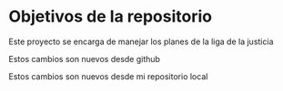 # Objetivos de la repositorio

Este proyecto se encarga de manejar los planes de la liga de la justicia

Estos cambios son nuevos desde github
  
Estos cambios son nuevos desde mi repositorio local 
